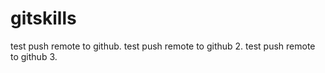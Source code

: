 # gitskills
test push remote to github.
test push remote to github 2.
test push remote to github 3.
